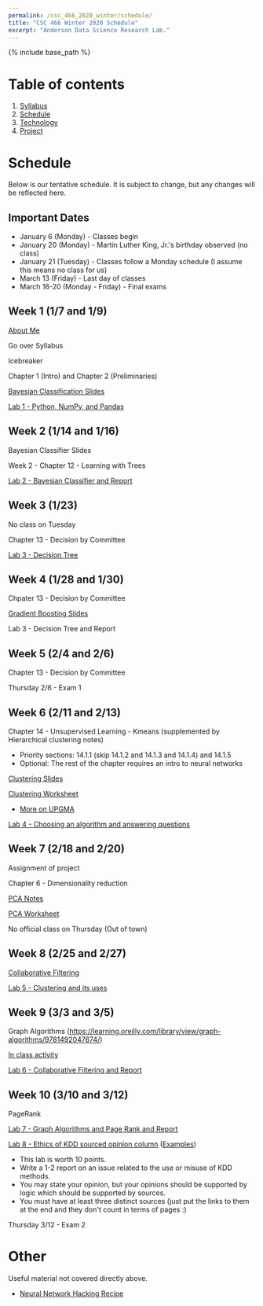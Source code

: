 ```yaml
---
permalink: /csc_466_2020_winter/schedule/
title: "CSC 466 Winter 2020 Schedule"
excerpt: "Anderson Data Science Research Lab."
---
```


{% include base_path %}

# Table of contents
1. [Syllabus](/csc_466_2020_winter/)
2. [Schedule](/csc_466_2020_winter/schedule/)
3. [Technology](/csc_466_2020_winter/technology/)
4. [Project](/csc_466_2020_winter/project/)

# Schedule
Below is our tentative schedule. It is subject to change, but any changes will be reflected here.

## Important Dates
* January 6 (Monday) - Classes begin
* January 20 (Monday) - Martin Luther King, Jr.'s birthday observed (no class)
* January 21 (Tuesday) - Classes follow a Monday schedule (I assume this means no class for us)
* March 13 (Friday) - Last day of classes
* March 16-20 (Monday - Friday) - Final exams

## Week 1 (1/7 and 1/9)
<a href="/csc_466_2020_winter/aboutme.pptx">About Me</a>

Go over Syllabus

Icebreaker

Chapter 1 (Intro) and Chapter 2 (Preliminaries)

<a href="/data_301_2019_fall/Bayesian Classification.ppt">Bayesian Classification Slides</a>

[Lab 1 - Python, NumPy, and Pandas](https://classroom.github.com/a/efsRItDZ)

## Week 2 (1/14 and 1/16)
Bayesian Classifier Slides

Week 2 - Chapter 12 - Learning with Trees

<a href="https://classroom.github.com/a/v9PJbN9u">Lab 2 - Bayesian Classifier and Report</a>

## Week 3 (1/23)
No class on Tuesday

Chapter 13 - Decision by Committee

<a href="https://classroom.github.com/a/QCsIKLlW">Lab 3 - Decision Tree</a>

## Week 4 (1/28 and 1/30)
Chpater 13 - Decision by Committee

<a href="http://www.chengli.io/tutorials/gradient_boosting.pdf">Gradient Boosting Slides</a>

Lab 3 - Decision Tree and Report

## Week 5 (2/4 and 2/6)
Chapter 13 - Decision by Committee

Thursday 2/6 - Exam 1

## Week 6 (2/11 and 2/13)
Chapter 14 - Unsupervised Learning - Kmeans (supplemented by Hierarchical clustering notes)
* Priority sections: 14.1.1 (skip 14.1.2 and 14.1.3 and 14.1.4) and 14.1.5
* Optional: The rest of the chapter requires an intro to neural networks

<a href="/csc_466_2020_winter/clustering.pptx">Clustering Slides</a>

<a href="/csc_466_2020_winter/Clustering Worksheet.docx">Clustering Worksheet</a>
* <a href="https://en.wikipedia.org/wiki/UPGMA">More on UPGMA</a>

<a href="https://classroom.github.com/a/Lb9D8ByH">Lab 4 - Choosing an algorithm and answering questions</a>

## Week 7 (2/18 and 2/20)
Assignment of project

Chapter 6 - Dimensionality reduction

<a href="/csc_466_2020_winter/pca_notes.ppt">PCA Notes</a>

<a href="/csc_466_2020_winter/pca_worksheet.docx">PCA Worksheet</a>

No official class on Thursday (Out of town)

## Week 8 (2/25 and 2/27)
<a href="/csc_466_2020_winter/CF_AdaptiveWeb_2006.pdf">Collaborative Filtering</a>

<a href="https://classroom.github.com/a/TJTLt30f">Lab 5 - Clustering and its uses</a>

## Week 9 (3/3 and 3/5)
Graph Algorithms (<a href="https://learning.oreilly.com/library/view/graph-algorithms/9781492047674/">https://learning.oreilly.com/library/view/graph-algorithms/9781492047674/</a>)

<a href="https://docs.google.com/document/d/1hwhiL7i_0HypgE3_YsDU6iw430xeqPfSeSigLrpaFgc/edit?usp=sharing">In class activity</a>

<a href="https://classroom.github.com/a/hHC2sNef">Lab 6 - Collaborative Filtering and Report</a>

## Week 10 (3/10 and 3/12)
PageRank

<a href="https://classroom.github.com/a/3Lkpo1o5">Lab 7 - Graph Algorithms and Page Rank and Report</a>

<a href="https://classroom.github.com/a/qsVjL9Nr">Lab 8 - Ethics of KDD sourced opinion column</a> (<a href="https://www.bloomberg.com/authors/ATFPV0aLyJM/catherine-h-oneil">Examples</a>)
* This lab is worth 10 points.
* Write a 1-2 report on an issue related to the use or misuse of KDD methods.
* You may state your opinion, but your opinions should be supported by logic which should be supported by sources.
* You must have at least three distinct sources (just put the links to them at the end and they don't count in terms of pages :)

Thursday 3/12 - Exam 2

# Other
Useful material not covered directly above.
* <a href="http://karpathy.github.io/2019/04/25/recipe/">Neural Network Hacking Recipe</a>
